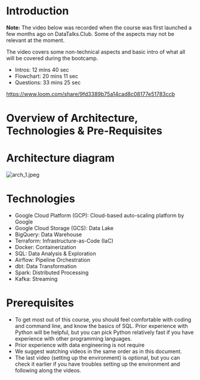 # Introduction

**Note:** The video below was recorded when the course was first launched a few months ago on DataTalks.Club. Some of the aspects may not be relevant at the moment.

The video covers some non-technical aspects and basic intro of what all will be covered during the bootcamp. 
* Intros: 12 mins 40 sec
* Flowchart: 20 mins 11 sec 
* Questions: 33 mins 25 sec

https://www.loom.com/share/9fd3389b75a14cad8c08177e51783ccb

# Overview of Architecture, Technologies & Pre-Requisites

# Architecture diagram
![arch_1.jpeg](https://dphi-live.s3.amazonaws.com/media_uploads/arch_1_bc9b4ccd305c4135ade8c4929b67f084.jpeg)

# Technologies
* Google Cloud Platform (GCP): Cloud-based auto-scaling platform by Google
* Google Cloud Storage (GCS): Data Lake
* BigQuery: Data Warehouse
* Terraform: Infrastructure-as-Code (IaC)
* Docker: Containerization
* SQL: Data Analysis & Exploration
* Airflow: Pipeline Orchestration
* dbt: Data Transformation
* Spark: Distributed Processing
* Kafka: Streaming


# Prerequisites

* To get most out of this course, you should feel comfortable with coding and command line, and know the basics of SQL. Prior experience with Python will be helpful, but you can pick Python relatively fast if you have experience with other programming languages.
* Prior experience with data engineering is not require
* We suggest watching videos in the same order as in this document.
* The last video (setting up the environment) is optional, but you can check it earlier if you have troubles setting up the environment and following along the videos.